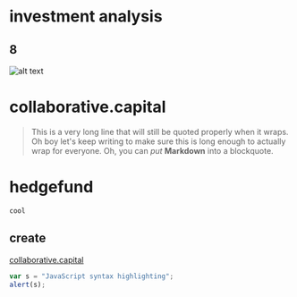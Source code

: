 # investment analysis
## 8

![alt text](https://www.collaborative.capital/images/tesseract-bg.png "collaborative.capital")

# collaborative.capital

> This is a very long line that will still be quoted properly when it wraps. Oh boy let's keep writing to make sure this is long enough to actually wrap for everyone. Oh, you can *put* **Markdown** into a blockquote. 

# hedgefund

```
cool
```

## create
[collaborative.capital](https://www.collaborative.capital)

```javascript
var s = "JavaScript syntax highlighting";
alert(s);
```

